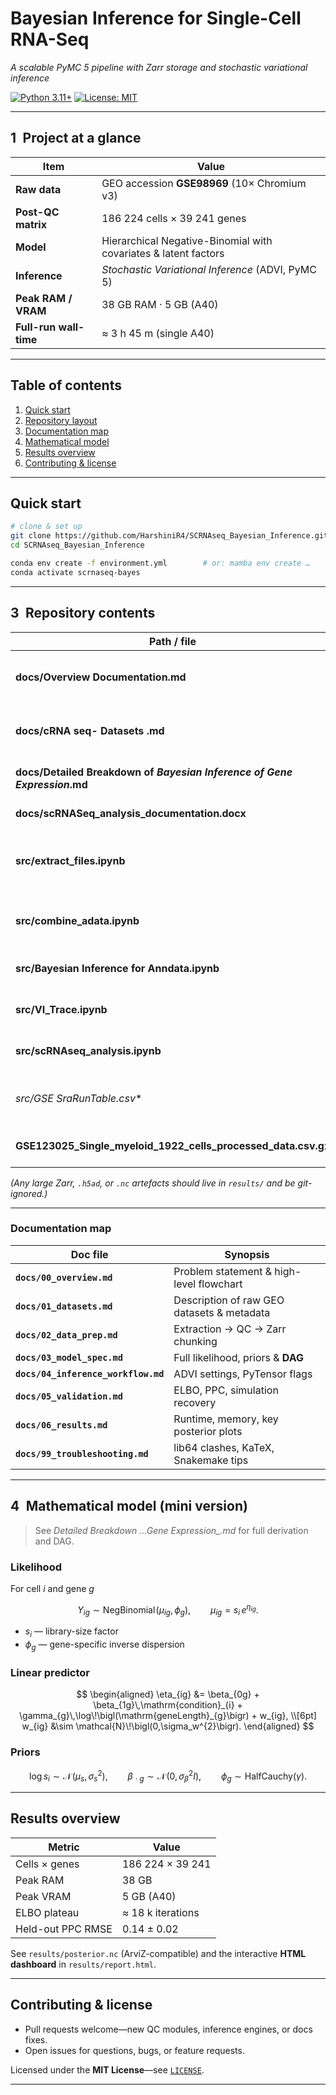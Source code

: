 # Bayesian Inference for Single-Cell RNA-Seq  
*A scalable PyMC 5 pipeline with Zarr storage and stochastic variational inference*

[![Python 3.11+](https://img.shields.io/badge/python-3.11+-blue.svg)](https://www.python.org/)
[![License: MIT](https://img.shields.io/badge/License-MIT-green.svg)](LICENSE)

---

## 1 Project at a glance

| Item | Value |
|------|-------|
| **Raw data** | GEO accession **GSE98969** (10× Chromium v3) |
| **Post-QC matrix** | 186 224 cells × 39 241 genes |
| **Model** | Hierarchical Negative-Binomial with covariates & latent factors |
| **Inference** | *Stochastic Variational Inference* (ADVI, PyMC 5) |
| **Peak RAM / VRAM** | 38 GB RAM · 5 GB (A40) |
| **Full-run wall-time** | ≈ 3 h 45 m (single A40) |
---

## Table of contents
1. [Quick start](#quick-start)  
2. [Repository layout](#repository-layout)  
3. [Documentation map](#documentation-map)  
4. [Mathematical model](#mathematical-model)  
5. [Results overview](#results-overview)  
6. [Contributing & license](#contributing--license)

---

## Quick start

```bash
# clone & set up
git clone https://github.com/HarshiniR4/SCRNAseq_Bayesian_Inference.git
cd SCRNAseq_Bayesian_Inference

conda env create -f environment.yml        # or: mamba env create …
conda activate scrnaseq-bayes
```
---

## 3 Repository contents

| Path / file                                                               | Purpose                                                    |
| ------------------------------------------------------------------------- | ---------------------------------------------------------- |
| **docs/Overview Documentation.md**                                        | One-page overview & high-level flowchart                   |
| **docs/cRNA seq- Datasets .md**                                           | Short descriptions of every GEO / SRA table                |
| **docs/Detailed Breakdown of *Bayesian Inference of Gene Expression*.md** | Full mathematical model **& DAG**                          |
| **docs/scRNASeq\_analysis\_documentation.docx**                           | Legacy notes (binary)                                      |
| **src/extract\_files.ipynb**                                              | Decompress `.tar`/`.gz`, build sparse CSR, attach metadata |
| **src/combine\_adata.ipynb**                                              | QC filters, gene-union realignment, write Zarr             |
| **src/Bayesian Inference for Anndata.ipynb**                              | ADVI on the entire dataset                                 |
| **src/VI\_Trace.ipynb**                                                   | ELBO trace & posterior diagnostics                         |
| **src/scRNAseq\_analysis.ipynb**                                          | Misc. exploration / plotting                               |
| **src/GSE* SraRunTable.csv*\*                                             | Sample-level metadata tables                               |
| **GSE123025\_Single\_myeloid\_1922\_cells\_processed\_data.csv.gz**       | Example processed matrix                                   |

*(Any large Zarr, `.h5ad`, or `.nc` artefacts should live in `results/` and be git-ignored.)*

---

### Documentation map

| Doc file | Synopsis |
| -------- | -------- |
| **`docs/00_overview.md`** | Problem statement & high-level flowchart |
| **`docs/01_datasets.md`** | Description of raw GEO datasets & metadata |
| **`docs/02_data_prep.md`** | Extraction → QC → Zarr chunking |
| **`docs/03_model_spec.md`** | Full likelihood, priors & **DAG** |
| **`docs/04_inference_workflow.md`** | ADVI settings, PyTensor flags |
| **`docs/05_validation.md`** | ELBO, PPC, simulation recovery |
| **`docs/06_results.md`** | Runtime, memory, key posterior plots |
| **`docs/99_troubleshooting.md`** | lib64 clashes, KaTeX, Snakemake tips |

---


## 4 Mathematical model (mini version)

> See *Detailed Breakdown …Gene Expression\_.md* for full derivation and DAG.

### Likelihood

For cell *i* and gene *g*

$$
Y_{ig} \sim \mathrm{NegBinomial}\!\bigl(\mu_{ig},\phi_{g}\bigr),\qquad
\mu_{ig}=s_i\,e^{\eta_{ig}}.
$$

* $s_i$ — library-size factor
* $\phi_g$ — gene-specific inverse dispersion

### Linear predictor

$$
\begin{aligned}
\eta_{ig} &= \beta_{0g}
            + \beta_{1g}\,\mathrm{condition}_{i}
            + \gamma_{g}\,\log\!\bigl(\mathrm{geneLength}_{g}\bigr)
            + w_{ig}, \\[6pt]
w_{ig} &\sim \mathcal{N}\!\bigl(0,\sigma_w^{2}\bigr).
\end{aligned}
$$

### Priors

$$
\log s_i \sim \mathcal{N}\!\bigl(\mu_s,\sigma_s^{2}\bigr),\qquad
\beta_{\!\cdot g}\sim\mathcal{N}\!\bigl(0,\sigma_{\beta}^{2}I\bigr),\qquad
\phi_g\sim\mathrm{HalfCauchy}(\gamma).
$$

---

## Results overview

| Metric            | Value             |
| ----------------- | ----------------- |
| Cells × genes     | 186 224 × 39 241  |
| Peak RAM          | 38 GB             |
| Peak VRAM         | 5 GB (A40)        |
| ELBO plateau      | ≈ 18 k iterations |
| Held-out PPC RMSE | 0.14 ± 0.02       |

See `results/posterior.nc` (ArviZ-compatible) and the interactive **HTML dashboard** in `results/report.html`.

---

## Contributing & license

* Pull requests welcome—new QC modules, inference engines, or docs fixes.
* Open issues for questions, bugs, or feature requests.

Licensed under the **MIT License**—see [`LICENSE`](LICENSE).

---
